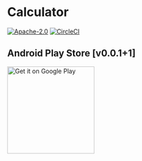 # Calculator

[![Apache-2.0](https://img.shields.io/github/license/herbievine/calculator)](https://github.com/herbievine/calculator/blob/master/LICENSE) [![CircleCI](https://circleci.com/gh/herbievine/calculator.svg?style=svg)](https://circleci.com/gh/herbievine/calculator) 

## Android Play Store [v0.0.1+1]

<div>
	<a href='https://herbievine.com/redirect?t=https%3A%2F%2Fplay.google.com%2Fstore%2Fapps%2Fdetails%3Fid%3Dcom.herbievine.calculator%26utm_source%3DGitHub%26pcampaignid%3DpcampaignidMKT-Other-global-all-co-prtnr-py-PartBadge-Mar2515-1'>
		<img alt='Get it on Google Play' src='https://play.google.com/intl/en_us/badges/static/images/badges/en_badge_web_generic.png' width=200/>
	</a>
</div>


